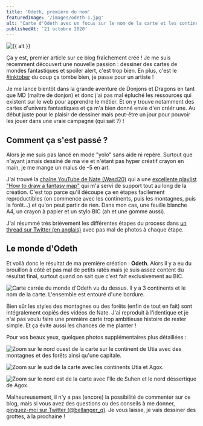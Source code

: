 ```yaml
---
title: 'Odeth, première du nom'
featuredImage: '/images/odeth-1.jpg'
alt: "Carte d'Odeth avec un focus sur le nom de la carte et les continents dans le fond"
publishedAt: '21 octobre 2020'
---
```


![{{ alt }}](/images/odeth-1.jpg)

Ça y est, premier article sur ce blog fraîchement créé ! Je me suis récemment découvert une nouvelle passion : dessiner des cartes de mondes fantastiques et <span lang="en">spoiler alert</span>, c'est trop bien. En plus, c'est le [#inktober](https://twitter.com/search?q=%23inktober2020&src=typeahead_click) du coup ça tombe bien, je passe pour un artiste !

Je me lance bientôt dans la grande aventure de Donjons et Dragons en tant que MD (maître de donjon) et donc j'ai pas mal épluché les ressources qui existent sur le web pour apprendre le métier. Et on y trouve notamment des cartes d'univers fantastiques et ça m'a bien donné envie d'en créér une. Au début juste pour le plaisir de dessiner mais peut-être un jour pour pouvoir les jouer dans une vraie campagne (qui sait ?) !

## Comment ça s'est passé ?

Alors je me suis pas lancé en mode "yolo" sans aide ni repère. Surtout que n'ayant jamais dessiné de ma vie et n'étant pas hyper créatif crayon en main, je me mange un malus de -5 en art.

J'ai trouvé la [chaîne YouTube de Nate (Wasd20)](https://www.youtube.com/channel/UCQOmmyopiTzH9dlThm8hbwQ) qui a une [excellente playlist "<span lang="en">How to draw a fantasy map</span>"](https://www.youtube.com/watch?v=2q-eDLiqtdg) qui m'a servi de support tout au long de la création. C'est top parce qu'il découpe ça en étapes facilement reproductibles (on commence avec les continents, puis les montagnes, puis la forêt...) et qu'on peut partir de rien. Dans mon cas, une feuille blanche A4, un crayon à papier et un stylo BIC (ah et une gomme aussi).

J'ai résummé très brièvement les différentes étapes du process dans [un thread sur Twitter (en anglais)](https://twitter.com/bellanger_q/status/1315357911946756098) avec pas mal de photos à chaque étape.

## Le monde d'Odeth

Et voilà donc le résultat de ma première création : **Odeth**. Alors il y a eu du brouillon à côté et pas mal de petits ratés mais je suis assez content du résultat final, surtout quand on sait que c'est fait exclusivement au BIC.

![Carte carrée du monde d'Odeth vu du dessus. Il y a 3 continents et le nom de la carte. L'ensemble est entouré d'une bordure.](/images/odeth-2.jpg)

Bien sûr les styles des montagnes ou des forêts (enfin de tout en fait) sont intégralement copiés des vidéos de Nate. J'ai reproduit à l'identique et je n'ai pas voulu faire une première carte trop ambitieuse histoire de rester simple. Et ça évite aussi les chances de me planter !

Pour vos beaux yeux, quelques photos supplémentaires plus détaillées :

![Zoom sur le nord ouest de la carte sur le continent de Utia avec des montagnes et des forêts ainsi qu'une capitale.](/images/odeth-3.jpg)

![Zoom sur le sud de la carte avec les continents Utia et Agox.](/images/odeth-4.jpg)

![Zoom sur le nord est de la carte avec l'île de Suhen et le nord déssertique de Agox.](/images/odeth-5.jpg)

Malheureusement, il n'y a pas (encore) la possibilité de commenter sur ce blog, mais si vous avez des questions ou des conseils à me donner, [pinguez-moi sur Twitter (@bellanger_q)](https://twitter.com/bellanger_q). Je vous laisse, je vais dessiner des grottes, à la prochaine !